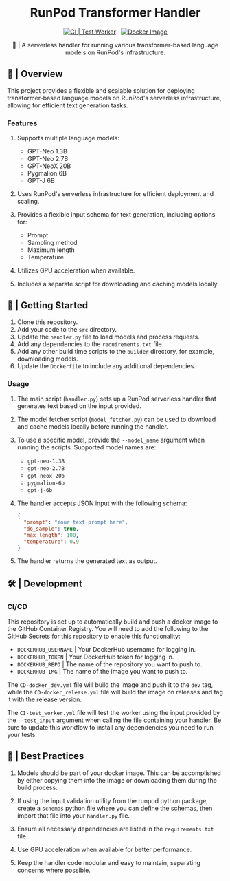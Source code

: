 <div align="center">

<h1>RunPod Transformer Handler</h1>

[![CI | Test Worker](https://github.com/runpod-workers/worker-template/actions/workflows/CI-test_worker.yml/badge.svg)](https://github.com/runpod-workers/worker-template/actions/workflows/CI-test_worker.yml)
&nbsp;
[![Docker Image](https://github.com/runpod-workers/worker-template/actions/workflows/CD-docker_dev.yml/badge.svg)](https://github.com/runpod-workers/worker-template/actions/workflows/CD-docker_dev.yml)

🚀 | A serverless handler for running various transformer-based language models on RunPod's infrastructure.
</div>

## 📖 | Overview

This project provides a flexible and scalable solution for deploying transformer-based language models on RunPod's serverless infrastructure, allowing for efficient text generation tasks.

### Features

1. Supports multiple language models:
   - GPT-Neo 1.3B
   - GPT-Neo 2.7B
   - GPT-NeoX 20B
   - Pygmalion 6B
   - GPT-J 6B

2. Uses RunPod's serverless infrastructure for efficient deployment and scaling.

3. Provides a flexible input schema for text generation, including options for:
   - Prompt
   - Sampling method
   - Maximum length
   - Temperature

4. Utilizes GPU acceleration when available.

5. Includes a separate script for downloading and caching models locally.

## 🚀 | Getting Started

1. Clone this repository.
2. Add your code to the `src` directory.
3. Update the `handler.py` file to load models and process requests.
4. Add any dependencies to the `requirements.txt` file.
5. Add any other build time scripts to the `builder` directory, for example, downloading models.
6. Update the `Dockerfile` to include any additional dependencies.

### Usage

1. The main script (`handler.py`) sets up a RunPod serverless handler that generates text based on the input provided.

2. The model fetcher script (`model_fetcher.py`) can be used to download and cache models locally before running the handler.

3. To use a specific model, provide the `--model_name` argument when running the scripts. Supported model names are:
   - `gpt-neo-1.3B`
   - `gpt-neo-2.7B`
   - `gpt-neox-20b`
   - `pygmalion-6b`
   - `gpt-j-6b`

4. The handler accepts JSON input with the following schema:
   ```json
   {
     "prompt": "Your text prompt here",
     "do_sample": true,
     "max_length": 100,
     "temperature": 0.9
   }
   ```

5. The handler returns the generated text as output.

## 🛠 | Development

### CI/CD

This repository is set up to automatically build and push a docker image to the GitHub Container Registry. You will need to add the following to the GitHub Secrets for this repository to enable this functionality:

- `DOCKERHUB_USERNAME` | Your DockerHub username for logging in.
- `DOCKERHUB_TOKEN` | Your DockerHub token for logging in.
- `DOCKERHUB_REPO` | The name of the repository you want to push to.
- `DOCKERHUB_IMG` | The name of the image you want to push to.

The `CD-docker_dev.yml` file will build the image and push it to the `dev` tag, while the `CD-docker_release.yml` file will build the image on releases and tag it with the release version.

The `CI-test_worker.yml` file will test the worker using the input provided by the `--test_input` argument when calling the file containing your handler. Be sure to update this workflow to install any dependencies you need to run your tests.

## 📝 | Best Practices

1. Models should be part of your docker image. This can be accomplished by either copying them into the image or downloading them during the build process.

2. If using the input validation utility from the runpod python package, create a `schemas` python file where you can define the schemas, then import that file into your `handler.py` file.

3. Ensure all necessary dependencies are listed in the `requirements.txt` file.

4. Use GPU acceleration when available for better performance.

5. Keep the handler code modular and easy to maintain, separating concerns where possible.
